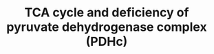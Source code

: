 ---
annotations:
- id: PW:0000013
  parent: disease pathway
  type: Pathway Ontology
  value: disease pathway
- id: PW:0001752
  parent: disease pathway
  type: Pathway Ontology
  value: pyruvate decarboxylase deficiency pathway
- id: PW:0000026
  parent: classic metabolic pathway
  type: Pathway Ontology
  value: citric acid cycle pathway
authors:
- Maguirre1
- MaintBot
- Mkutmon
- Khanspers
- MirellaKalafati
- DeSl
- Eweitz
- Egonw
description: 'When transported into the inner mitochondrial matrix, pyruvate encounters
  two principal metabolizing enzymes: pyruvate carboxylase, PC (a gluconeogenic enzyme)
  and pyruvate dehydrogenase (PDH), the first enzyme of the PDH complex (PDHc). With
  a high cell-energy charge, co-enzyme A (CoA) is highly acylated, principally as
  acetyl-CoA, and able to obligately activate pyruvate carboxylase, directing pyruvate
  toward gluconeogenesis. When the energy charge is low, CoA is not acylated, therefore,
  pyruvate carboxylase is inactive, and pyruvate is preferentially metabolized via
  the PDHc and the TCA cycle to CO2 and H2O. The acetyl-CoA produced by the PDHc enters
  the TCA cycle and the reduced electron carriers (NADH and FADH2) that are generated
  during the oxidative reactions can then be used to drive ATP synthesis via oxidative
  phosphorylation. Description source: [https://themedicalbiochemistrypage.org/tca-cycle.php
  The Medical Biochemistryp Page]  Proteins on this pathway have targeted assays available
  via the [https://assays.cancer.gov/available_assays?wp_id=WP2453 CPTAC Assay Portal].'
last-edited: 2021-05-22
organisms:
- Homo sapiens
redirect_from:
- /index.php/Pathway:WP2453
- /instance/WP2453
- /instance/WP2453_rr123103
revision: r123103
schema-jsonld:
- '@context': https://schema.org/
  '@id': https://wikipathways.github.io/pathways/WP2453.html
  '@type': Dataset
  creator:
    '@type': Organization
    name: WikiPathways
  description: 'When transported into the inner mitochondrial matrix, pyruvate encounters
    two principal metabolizing enzymes: pyruvate carboxylase, PC (a gluconeogenic
    enzyme) and pyruvate dehydrogenase (PDH), the first enzyme of the PDH complex
    (PDHc). With a high cell-energy charge, co-enzyme A (CoA) is highly acylated,
    principally as acetyl-CoA, and able to obligately activate pyruvate carboxylase,
    directing pyruvate toward gluconeogenesis. When the energy charge is low, CoA
    is not acylated, therefore, pyruvate carboxylase is inactive, and pyruvate is
    preferentially metabolized via the PDHc and the TCA cycle to CO2 and H2O. The
    acetyl-CoA produced by the PDHc enters the TCA cycle and the reduced electron
    carriers (NADH and FADH2) that are generated during the oxidative reactions can
    then be used to drive ATP synthesis via oxidative phosphorylation. Description
    source: [https://themedicalbiochemistrypage.org/tca-cycle.php The Medical Biochemistryp
    Page]  Proteins on this pathway have targeted assays available via the [https://assays.cancer.gov/available_assays?wp_id=WP2453
    CPTAC Assay Portal].'
  keywords:
  - (S)-Malate
  - 2-Hydroxy-ethyl-ThPP
  - 2-Oxo-glutarate
  - 3-carboxy-1-hydroxypropyl-ThPP
  - ACLY
  - ACO1
  - Acetyl-CoA
  - CS
  - Citrate
  - DLAT
  - DLD
  - DLST
  - Dihydro-lipoamide-E
  - FH
  - Fumarate
  - IDH1
  - IDH3A
  - Isocitrate
  - Lipoamide-E
  - MDH1
  - OGDH
  - Oxaloacetate
  - Oxalosuccinate
  - PC
  - PCK1
  - PDHA1
  - Phosphoenol-pyruvate
  - Pyruvate
  - S-Acetyldihydro-lipoamide-E
  - S-Succinyl-dihydrolipoamide-E
  - SDHA
  - SUCLG2
  - Succinate
  - Succinoyl-CoA
  - ThPP
  license: CC0
  name: TCA cycle and deficiency of pyruvate dehydrogenase complex (PDHc)
seo: CreativeWork
title: TCA cycle and deficiency of pyruvate dehydrogenase complex (PDHc)
wpid: WP2453
---